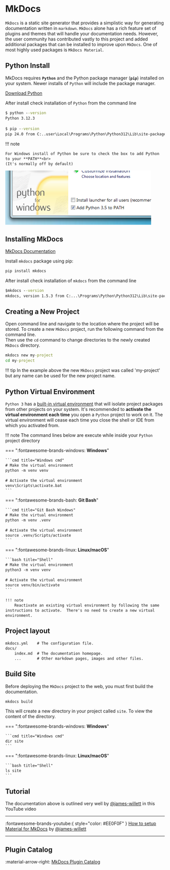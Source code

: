 # MkDocs

`MkDocs` is a static site generator that provides a simplistic way for generating documentation written in `markdown`. `MkDocs` alone has a rich feature set of plugins and themes that will handle your documentation needs. However, the user community has contributed vastly to this project and added additional packages that can be installed to improve upon `MkDocs`. One of most highly used packages is `MkDocs Material`.

## Python Install

MkDocs requires **`Python`** and the Python package manager (**`pip`**) installed on your system. Newer installs of `Python` will include the package manager.

[Download Python](https://www.python.org/)

After install check installation of `Python` from the command line

```cmd title="Windows cmd"
$ python --version
Python 3.12.3

$ pip --version
pip 24.0 from C:..user\Local\Programs\Python\Python312\Lib\site-packages\pip (python 3.12)
```

!!! note

    For Windows install of Python be sure to check the box to add Python to your **PATH**<br>
    (It's normally off by default)

![Python Installer](../assets/img/markdown/win-py-install.png)

## Installing MkDocs

[MkDocs Documentation](https://www.mkdocs.org/)

Install `mkdocs` package using pip:

```cmd title="Windows cmd"
pip install mkdocs
```

After install check installation of `mkdocs` from the command line

```cmd title="Windows cmd"
$mkdocs --version
mkdocs, version 1.5.3 from C:...\Programs\Python\Python312\Lib\site-packages\mkdocs (Python 3.12)
```

## Creating a New Project

Open command line and navigate to the location where the project will be stored. To create a new `MkDocs` project, run the following command from the command line.<br>
Then use the `cd` command to change directories to the newly created `MkDocs` directory.

```cmd title="Windows cmd"
mkdocs new my-project
cd my-project
```

!!! tip
    In the example above the new `MkDocs` project was called 'my-project' but any name can be used for the new project name.

## Python Virtual Environment

`Python 3` has a [built-in virtual environment][python-virtual-env] that will isolate project packages from other projects on your system. It's recommended to **activate the virtual environment each time** you open a `Python` project to work on it. The virtual environment will cease each time you close the shell or IDE from which you activated from.

[python-virtual-env]: https://realpython.com/what-is-pip/#using-pip-in-a-python-virtual-environment

!!! note
    The command lines below are execute while inside your `Python` project directory

=== ":fontawesome-brands-windows: **Windows**"

    ```cmd title="Windows cmd"
    # Make the virtual environment
    python -m venv venv

    # Activate the virtual environment
    venv\Scripts\activate.bat
    ```

=== ":fontawesome-brands-bash: **Git Bash**"

    ```cmd title="Git Bash Windows"
    # Make the virtual environment
    python -m venv .venv

    # Activate the virtual environment
    source .venv/Scripts/activate
    ```

=== ":fontawesome-brands-linux: **Linux/macOS**"

    ```bash title="Shell"
    # Make the virtual environment
    python3 -m venv venv

    # Activate the virtual environment
    source venv/bin/activate
    ```

    !!! note
        Reactivate an existing virtual environment by following the same instructions to activate.  There's no need to create a new virtual environment.

## Project layout

    mkdocs.yml    # The configuration file.
    docs/
        index.md  # The documentation homepage.
        ...       # Other markdown pages, images and other files.

## Build Site

Before deploying the `MkDocs` project to the web, you must first build the documentation.

```cmd title="Windows cmd"
mkdocs build
```

This will create a new directory in your project called `site`. To view the content of the directory.

=== ":fontawesome-brands-windows: **Windows**"

    ```cmd title="Windows cmd"
    dir site
    ```

=== ":fontawesome-brands-linux: **Linux/macOS**"

    ```bash title="Shell"
    ls site
    ```

## Tutorial

The documentation above is outlined very well by [@james-willett](https://github.com/james-willett) in this YouTube video

---

:fontawesome-brands-youtube:{ style="color: #EE0F0F" } [How to setup Material for MkDocs](https://www.youtube.com/watch?v=Q-YA_dA8C20) by [@james-willett](https://github.com/james-willett)

---

## Plugin Catalog

:material-arrow-right: [MkDocs Plugin Catalog](https://github.com/mkdocs/catalog)
